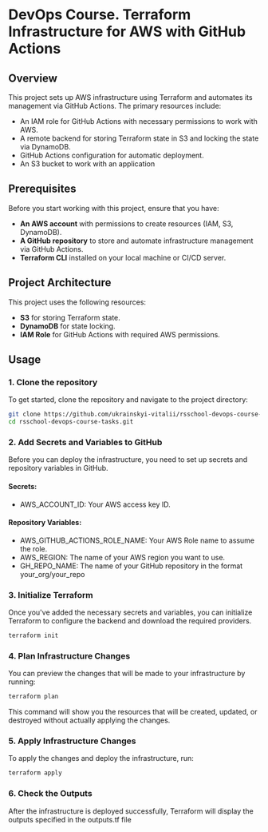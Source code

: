 # DevOps Course. Terraform Infrastructure for AWS with GitHub Actions

## Overview

This project sets up AWS infrastructure using Terraform and automates its management via GitHub Actions. The primary resources include:
- An IAM role for GitHub Actions with necessary permissions to work with AWS.
- A remote backend for storing Terraform state in S3 and locking the state via DynamoDB.
- GitHub Actions configuration for automatic deployment.
- An S3 bucket to work with an application

## Prerequisites

Before you start working with this project, ensure that you have:
- **An AWS account** with permissions to create resources (IAM, S3, DynamoDB).
- **A GitHub repository** to store and automate infrastructure management via GitHub Actions.
- **Terraform CLI** installed on your local machine or CI/CD server.

## Project Architecture

This project uses the following resources:
- **S3** for storing Terraform state.
- **DynamoDB** for state locking.
- **IAM Role** for GitHub Actions with required AWS permissions.

## Usage

### 1. Clone the repository

To get started, clone the repository and navigate to the project directory:

```bash
git clone https://github.com/ukrainskyi-vitalii/rsschool-devops-course-tasks.git
cd rsschool-devops-course-tasks.git
```

### 2. Add Secrets and Variables to GitHub

Before you can deploy the infrastructure, you need to set up secrets and repository variables in GitHub.

#### Secrets:
- AWS_ACCOUNT_ID: Your AWS access key ID.

#### Repository Variables:
- AWS_GITHUB_ACTIONS_ROLE_NAME: Your AWS Role name to assume the role.
- AWS_REGION: The name of your AWS region you want to use.
- GH_REPO_NAME: The name of your GitHub repository in the format your_org/your_repo

### 3. Initialize Terraform
Once you've added the necessary secrets and variables, you can initialize Terraform to configure the backend and download the required providers.

```bash
terraform init
```

### 4. Plan Infrastructure Changes
You can preview the changes that will be made to your infrastructure by running:

```bash
terraform plan
```

This command will show you the resources that will be created, updated, or destroyed without actually applying the changes.

### 5. Apply Infrastructure Changes
To apply the changes and deploy the infrastructure, run:

```bash
terraform apply
```

### 6. Check the Outputs
After the infrastructure is deployed successfully, Terraform will display the outputs specified in the outputs.tf file
